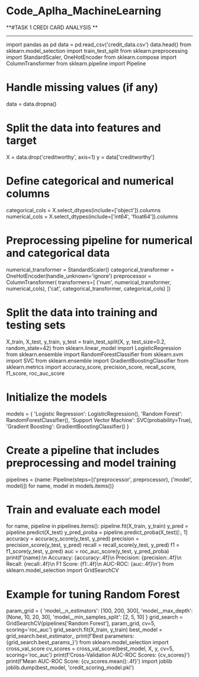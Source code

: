 # Code_Aplha_MachineLearning
**#TASK 1 CREDI CARD ANALYSIS **
__________________________________________________________________________________________________________________________________________
import pandas as pd
data = pd.read_csv('credit_data.csv')
data.head()
from sklearn.model_selection import train_test_split
from sklearn.preprocessing import StandardScaler, OneHotEncoder
from sklearn.compose import ColumnTransformer
from sklearn.pipeline import Pipeline
# Handle missing values (if any)
data = data.dropna()
# Split the data into features and target
X = data.drop('creditworthy', axis=1)
y = data['creditworthy']
# Define categorical and numerical columns
categorical_cols = X.select_dtypes(include=['object']).columns
numerical_cols = X.select_dtypes(include=['int64', 'float64']).columns
# Preprocessing pipeline for numerical and categorical data
numerical_transformer = StandardScaler()
categorical_transformer = OneHotEncoder(handle_unknown='ignore')
preprocessor = ColumnTransformer(
    transformers=[
        ('num', numerical_transformer, numerical_cols),
        ('cat', categorical_transformer, categorical_cols)
    ])
# Split the data into training and testing sets
X_train, X_test, y_train, y_test = train_test_split(X, y, test_size=0.2, random_state=42)
from sklearn.linear_model import LogisticRegression
from sklearn.ensemble import RandomForestClassifier
from sklearn.svm import SVC
from sklearn.ensemble import GradientBoostingClassifier
from sklearn.metrics import accuracy_score, precision_score, recall_score, f1_score, roc_auc_score
# Initialize the models
models = {
    'Logistic Regression': LogisticRegression(),
    'Random Forest': RandomForestClassifier(),
    'Support Vector Machine': SVC(probability=True),
    'Gradient Boosting': GradientBoostingClassifier()
}
# Create a pipeline that includes preprocessing and model training
pipelines = {name: Pipeline(steps=[('preprocessor', preprocessor), ('model', model)]) for name, model in models.items()}
# Train and evaluate each model
for name, pipeline in pipelines.items():
    pipeline.fit(X_train, y_train)
    y_pred = pipeline.predict(X_test)
    y_pred_proba = pipeline.predict_proba(X_test)[:, 1]
    accuracy = accuracy_score(y_test, y_pred)
    precision = precision_score(y_test, y_pred)
    recall = recall_score(y_test, y_pred)
    f1 = f1_score(y_test, y_pred)
    auc = roc_auc_score(y_test, y_pred_proba)
    print(f'{name}:\n Accuracy: {accuracy:.4f}\n Precision: {precision:.4f}\n Recall: {recall:.4f}\n F1 Score: {f1:.4f}\n AUC-ROC: {auc:.4f}\n')
from sklearn.model_selection import GridSearchCV
# Example for tuning Random Forest
param_grid = {
    'model__n_estimators': [100, 200, 300],
    'model__max_depth': [None, 10, 20, 30],
    'model__min_samples_split': [2, 5, 10]
}
grid_search = GridSearchCV(pipelines['Random Forest'], param_grid, cv=5, scoring='roc_auc')
grid_search.fit(X_train, y_train)
best_model = grid_search.best_estimator_
print(f'Best parameters: {grid_search.best_params_}')
from sklearn.model_selection import cross_val_score
cv_scores = cross_val_score(best_model, X, y, cv=5, scoring='roc_auc')
print(f'Cross-Validation AUC-ROC Scores: {cv_scores}')
print(f'Mean AUC-ROC Score: {cv_scores.mean():.4f}')
import joblib
joblib.dump(best_model, 'credit_scoring_model.pkl')
